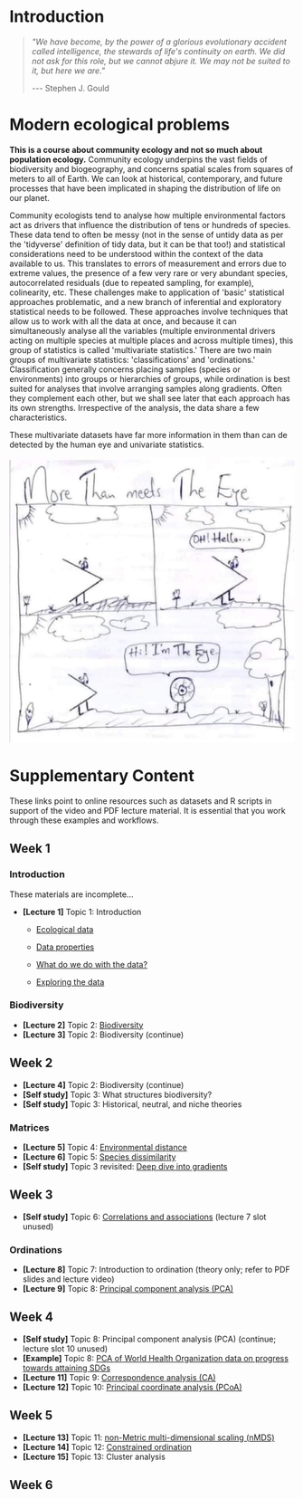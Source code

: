 # Introduction

> *"We have become, by the power of a glorious evolutionary accident called intelligence, the stewards of life's continuity on earth. We did not ask for this role, but we cannot abjure it. We may not be suited to it, but here we are."*
>
> --- Stephen J. Gould

# Modern ecological problems

**This is a course about community ecology and not so much about population ecology.** Community ecology underpins the vast fields of biodiversity and biogeography, and concerns spatial scales from squares of meters to all of Earth. We can look at historical, contemporary, and future processes that have been implicated in shaping the distribution of life on our planet.

Community ecologists tend to analyse how multiple environmental factors act as drivers that influence the distribution of tens or hundreds of species. These data tend to often be messy (not in the sense of untidy data as per the 'tidyverse' definition of tidy data, but it can be that too!) and statistical considerations need to be understood within the context of the data available to us. This translates to errors of measurement and errors due to extreme values, the presence of a few very rare or very abundant species, autocorrelated residuals (due to repeated sampling, for example), colinearity, etc. These challenges make to application of 'basic' statistical approaches problematic, and a new branch of inferential and exploratory statistical needs to be followed. These approaches involve techniques that allow us to work with all the data at once, and because it can simultaneously analyse all the variables (multiple environmental drivers acting on multiple species at multiple places and across multiple times), this group of statistics is called 'multivariate statistics.' There are two main groups of multivariate statistics: 'classifications' and 'ordinations.' Classification generally concerns placing samples (species or environments) into groups or hierarchies of groups, while ordination is best suited for analyses that involve arranging samples along gradients. Often they complement each other, but we shall see later that each approach has its own strengths. Irrespective of the analysis, the data share a few characteristics.

These multivariate datasets have far more information in them than can de detected by the human eye and univariate statistics.

![More than meets the eye](Resources/more_than_meets_the_eye.jpeg)

# Supplementary Content

These links point to online resources such as datasets and R scripts in support of the video and PDF lecture material. It is essential that you work through these examples and workflows.

## Week 1

### Introduction

These materials are incomplete...

-   **[Lecture 1]** Topic 1: Introduction

    -   [Ecological data](https://nbviewer.jupyter.org/github/ajsmit/Quantitative_Ecology/blob/main/jupyter_lab/Topic_1-ecological_data.ipynb)

    -   [Data properties](https://nbviewer.jupyter.org/github/ajsmit/Quantitative_Ecology/blob/main/jupyter_lab/Topic_1-data_properties.ipynb)

    -   [What do we do with the data?](https://nbviewer.jupyter.org/github/ajsmit/Quantitative_Ecology/blob/main/jupyter_lab/Topic_1-doing_data.ipynb)

    -   [Exploring the data](https://nbviewer.jupyter.org/github/ajsmit/Quantitative_Ecology/blob/main/jupyter_lab/Topic_1-exploring_data.ipynb)

### Biodiversity

-   **[Lecture 2]** Topic 2: [Biodiversity](https://github.com/ajsmit/Quantitative_Ecology/blob/main/jupyter_lab/Topic_2-biodiversity.ipynb)
-   **[Lecture 3]** Topic 2: Biodiversity (continue)

## Week 2

-   **[Lecture 4]** Topic 2: Biodiversity (continue)
-   **[Self study]** Topic 3: What structures biodiversity?
-   **[Self study]** Topic 3: Historical, neutral, and niche theories

### Matrices

-   **[Lecture 5]** Topic 4: [Environmental distance](https://github.com/ajsmit/Quantitative_Ecology/blob/main/jupyter_lab/Topic_4-environmental_distance.ipynb)
-   **[Lecture 6]** Topic 5: [Species dissimilarity](https://github.com/ajsmit/Quantitative_Ecology/blob/main/jupyter_lab/Topic_5-species_dissimilarity.ipynb)
-   **[Self study]** Topic 3 revisited: [Deep dive into gradients](https://github.com/ajsmit/Quantitative_Ecology/blob/main/jupyter_lab/Topic_3-deep_dive_into_gradients.ipynb)

## Week 3

-   **[Self study]** Topic 6: [Correlations and associations](https://github.com/ajsmit/Quantitative_Ecology/blob/main/jupyter_lab/Topic_6-correlations_and_associations.ipynb) (lecture 7 slot unused)

### Ordinations

-   **[Lecture 8]** Topic 7: Introduction to ordination (theory only; refer to PDF slides and lecture video)
-   **[Lecture 9]** Topic 8: [Principal component analysis (PCA)](https://github.com/ajsmit/Quantitative_Ecology/blob/main/jupyter_lab/Topic_8-PCA.ipynb)

## Week 4

-   **[Self study]** Topic 8: Principal component analysis (PCA) (continue; lecture slot 10 unused)
-   **[Example]** Topic 8: [PCA of World Health Organization data on progress towards attaining SDGs](https://github.com/ajsmit/Quantitative_Ecology/blob/main/jupyter_lab/Topic_8-PCA-SDG-example.ipynb)
-   **[Lecture 11]** Topic 9: [Correspondence analysis (CA)](https://github.com/ajsmit/Quantitative_Ecology/blob/main/jupyter_lab/Topic_9-CA.ipynb)
-   **[Lecture 12]** Topic 10: [Principal coordinate analysis (PCoA)](https://github.com/ajsmit/Quantitative_Ecology/blob/main/jupyter_lab/Topic_10-PCoA.ipynb)

## Week 5

-   **[Lecture 13]** Topic 11: [non-Metric multi-dimensional scaling (nMDS)](https://github.com/ajsmit/Quantitative_Ecology/blob/main/jupyter_lab/Topic_11-nMDS.ipynb)
-   **[Lecture 14]** Topic 12: [Constrained ordination](https://github.com/ajsmit/Quantitative_Ecology/blob/main/jupyter_lab/Topic_12-Constrained_ordination.ipynb)
-   **[Lecture 15]** Topic 13: Cluster analysis

## Week 6
